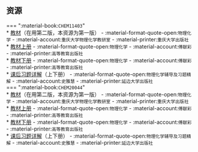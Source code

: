 ## 资源  
=== ":material-book:`CHEM11403`"  
    * [教材](https://api.ecylt.top/v1/lanzou_link?url=https://cqu-openlib.lanzout.com/i5ebW25f8tgb&type=down)（在用第二版，本资源为第一版） - :material-format-quote-open:`物理化学` - :material-account:`重庆大学物理化学教研室` - :material-printer:`重庆大学出版社`  
    * [教材上册](https://api.ecylt.top/v1/lanzou_link?url=https://cqu-openlib.lanzout.com/i9Cbc25f8vif&type=down) - :material-format-quote-open:`物理化学` - :material-account:`傅献彩` - :material-printer:`高等教育出版社`  
    * [教材下册](https://api.ecylt.top/v1/lanzou_link?url=https://cqu-openlib.lanzout.com/ifSYS25f8xih&type=down) - :material-format-quote-open:`物理化学` - :material-account:`傅献彩` - :material-printer:`高等教育出版社`  
        * [课后习题详解](https://api.ecylt.top/v1/lanzou_link?url=https://cqu-openlib.lanzout.com/iQgjf25fepmj&type=down)（上下册） - :material-format-quote-open:`物理化学辅导及习题精解` - :material-account:`史雅慧` - :material-printer:`延边大学出版社`  
=== ":material-book:`CHEM20044`"  
    * [教材](https://api.ecylt.top/v1/lanzou_link?url=https://cqu-openlib.lanzout.com/i5ebW25f8tgb&type=down)（在用第二版，本资源为第一版） - :material-format-quote-open:`物理化学` - :material-account:`重庆大学物理化学教研室` - :material-printer:`重庆大学出版社`  
    * [教材上册](https://api.ecylt.top/v1/lanzou_link?url=https://cqu-openlib.lanzout.com/i9Cbc25f8vif&type=down) - :material-format-quote-open:`物理化学` - :material-account:`傅献彩` - :material-printer:`高等教育出版社`  
    * [教材下册](https://api.ecylt.top/v1/lanzou_link?url=https://cqu-openlib.lanzout.com/ifSYS25f8xih&type=down) - :material-format-quote-open:`物理化学` - :material-account:`傅献彩` - :material-printer:`高等教育出版社`  
        * [课后习题详解](https://api.ecylt.top/v1/lanzou_link?url=https://cqu-openlib.lanzout.com/iQgjf25fepmj&type=down)（上下册） - :material-format-quote-open:`物理化学辅导及习题精解` - :material-account:`史雅慧` - :material-printer:`延边大学出版社`  